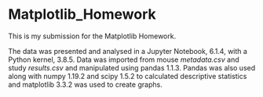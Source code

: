 # Matplotlib_Homework

This is my submission for the Matplotlib Homework.

The data was presented and analysed in a Jupyter Notebook, 6.1.4, with a Python kernel, 3.8.5. Data was imported from mouse _metadata.csv_ and study _results.csv_ and manipulated using pandas 1.1.3. Pandas was also used along with numpy 1.19.2 and scipy 1.5.2 to calculated descriptive statistics and matplotlib 3.3.2 was used to create graphs. 

